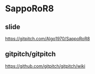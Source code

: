 # SappoRoR8

## slide

https://gitpitch.com/Algo1970/SappoRoR8

## gitpitch/gitpitch

https://github.com/gitpitch/gitpitch/wiki
